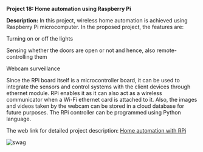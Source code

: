 __Project 18: Home automation using Raspberry Pi__

__Description:__
In this project, wireless home automation is achieved using Raspberry Pi microcomputer. In the proposed project, the features are:

Turning on or off the lights

Sensing whether the doors are open or not and hence, also remote-controlling them

Webcam surveillance

Since the RPi board itself is a microcontroller board, it can be used to integrate the sensors and control systems with the client devices through ethernet module. RPi enables it as it can also act as a wireless communicator when a Wi-Fi ethernet card is attached to it. Also, the images and videos taken by the webcam can be stored in a cloud database for future purposes. The RPi controller can be programmed using Python language.

The web link for detailed project description: [Home automation with RPi](https://www.ijcsmc.com/docs/papers/May2015/V4I5201599a70.pdf)

![swag](https://media.giphy.com/media/jdYKibZuHPF9m/giphy.gif)
